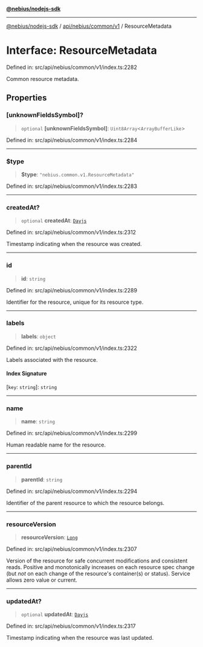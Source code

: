 [**@nebius/nodejs-sdk**](../../../../../README.md)

---

[@nebius/nodejs-sdk](../../../../../README.md) / [api/nebius/common/v1](../README.md) / ResourceMetadata

# Interface: ResourceMetadata

Defined in: src/api/nebius/common/v1/index.ts:2282

Common resource metadata.

## Properties

### \[unknownFieldsSymbol\]?

> `optional` **\[unknownFieldsSymbol\]**: `Uint8Array`\<`ArrayBufferLike`\>

Defined in: src/api/nebius/common/v1/index.ts:2284

---

### $type

> **$type**: `"nebius.common.v1.ResourceMetadata"`

Defined in: src/api/nebius/common/v1/index.ts:2283

---

### createdAt?

> `optional` **createdAt**: [`Dayjs`](../../../../../runtime/protos/core/dayjs/classes/Dayjs.md)

Defined in: src/api/nebius/common/v1/index.ts:2312

Timestamp indicating when the resource was created.

---

### id

> **id**: `string`

Defined in: src/api/nebius/common/v1/index.ts:2289

Identifier for the resource, unique for its resource type.

---

### labels

> **labels**: `object`

Defined in: src/api/nebius/common/v1/index.ts:2322

Labels associated with the resource.

#### Index Signature

\[`key`: `string`\]: `string`

---

### name

> **name**: `string`

Defined in: src/api/nebius/common/v1/index.ts:2299

Human readable name for the resource.

---

### parentId

> **parentId**: `string`

Defined in: src/api/nebius/common/v1/index.ts:2294

Identifier of the parent resource to which the resource belongs.

---

### resourceVersion

> **resourceVersion**: [`Long`](../../../../../runtime/protos/core/classes/Long.md)

Defined in: src/api/nebius/common/v1/index.ts:2307

Version of the resource for safe concurrent modifications and consistent reads.
Positive and monotonically increases on each resource spec change (but _not_ on each change of the
resource's container(s) or status).
Service allows zero value or current.

---

### updatedAt?

> `optional` **updatedAt**: [`Dayjs`](../../../../../runtime/protos/core/dayjs/classes/Dayjs.md)

Defined in: src/api/nebius/common/v1/index.ts:2317

Timestamp indicating when the resource was last updated.
